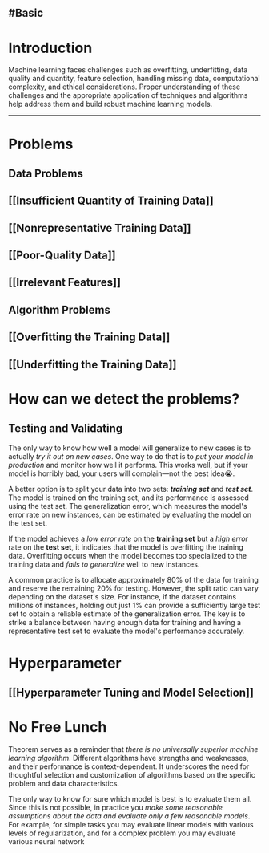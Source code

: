  #Basic
----
# Introduction

Machine learning faces challenges such as overfitting, underfitting, data quality and quantity, feature selection, handling missing data, computational complexity, and ethical considerations. Proper understanding of these challenges and the appropriate application of techniques and algorithms help address them and build robust machine learning models.

----
# Problems

## Data Problems

## [[Insufficient Quantity of Training Data]]

## [[Nonrepresentative Training Data]]

## [[Poor-Quality Data]]

## [[Irrelevant Features]]

## Algorithm Problems

## [[Overfitting the Training Data]]

## [[Underfitting the Training Data]]



# How can we detect the problems?

## Testing and Validating

The only way to know how well a model will generalize to new cases is to actually *try it out on new cases*. One way to do that is to *put your model in production* and
monitor how well it performs. This works well, but if your model is horribly bad,
your users will complain—not the best idea😭.

A better option is to split your data into two sets: ***training set*** and ***test set***.
The model is trained on the training set, and its performance is assessed using the test set. The generalization error, which measures the model's error rate on new instances, can be estimated by evaluating the model on the test set.

If the model achieves a *low error rate* on the **training set** but a *high error* rate on the **test set**, it indicates that the model is overfitting the training data. Overfitting occurs when the model becomes too specialized to the training data and *fails to generalize* well to new instances.

A common practice is to allocate approximately 80% of the data for training and reserve the remaining 20% for testing. 
However, the split ratio can vary depending on the dataset's size. For instance, if the dataset contains millions of instances, holding out just 1% can provide a sufficiently large test set to obtain a reliable estimate of the generalization error. The key is to strike a balance between having enough data for training and having a representative test set to evaluate the model's performance accurately.

# Hyperparameter

## [[Hyperparameter Tuning and Model Selection]]

# No Free Lunch
Theorem serves as a reminder that *there is no universally superior machine learning algorithm*. Different algorithms have strengths and weaknesses, and their performance is context-dependent. It underscores the need for thoughtful selection and customization of algorithms based on the specific problem and data characteristics.

The only way to know for sure which model is best is to evaluate them all. Since
this is not possible, in practice you *make some reasonable assumptions about the
data and evaluate only a few reasonable models*. For example, for simple tasks you
may evaluate linear models with various levels of regularization, and for a complex
problem you may evaluate various neural network